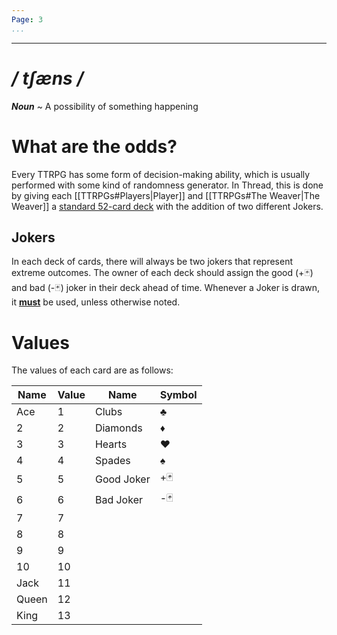 ```yaml
---
Page: 3
...
```

---
# */ tʃæns /*
***Noun*** ~ A possibility of something happening
# What are the odds?
Every TTRPG has some form of decision-making ability, which is usually performed with some kind of randomness generator. In Thread, this is done by giving each [[TTRPGs#Players|Player]] and [[TTRPGs#The Weaver|The Weaver]] a [standard 52-card deck](https://en.wikipedia.org/wiki/Standard_52-card_deck) with the addition of two different Jokers.
## Jokers
In each deck of cards, there will always be two jokers that represent extreme outcomes. The owner of each deck should assign the good (+🃏) and bad (-🃏) joker in their deck ahead of time.
Whenever a Joker is drawn, it <b><u>must</u></b> be used, unless otherwise noted.
# Values
The values of each card are as follows:

| Name  | Value | Name       | Symbol |
| ----- | ----- | ---------- | ------ |
| Ace   | 1     | Clubs      | ♣      |
| 2     | 2     | Diamonds   | ♦      |
| 3     | 3     | Hearts     | ♥      |
| 4     | 4     | Spades     | ♠      |
| 5     | 5     | Good Joker | +🃏    |
| 6     | 6     | Bad Joker  | -🃏    |
| 7     | 7     |            |        |
| 8     | 8     |            |        |
| 9     | 9     |            |        |
| 10    | 10    |            |        |
| Jack  | 11    |            |        |
| Queen | 12    |            |        |
| King  | 13    |            |        |
